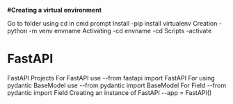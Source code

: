 **#Creating a virtual environment**

Go to folder using cd in cmd prompt
Install     -pip install virtualenv
Creation    -python -m venv envname
Activating  -cd envname
            -cd Scripts
            -activate


# FastAPI
FastAPI Projects
For FastAPI use                     --from fastapi import FastAPI
For using pydantic BaseModel use    --from pydantic import BaseModel
For Field                           --from pydantic import Field
Creating an instance of FastAPI     --app = FastAPI()
